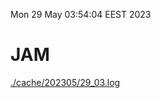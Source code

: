 Mon 29 May 03:54:04 EEST 2023
# JAM
<a href='./cache/202305/29_03.log'>./cache/202305/29_03.log</a>
